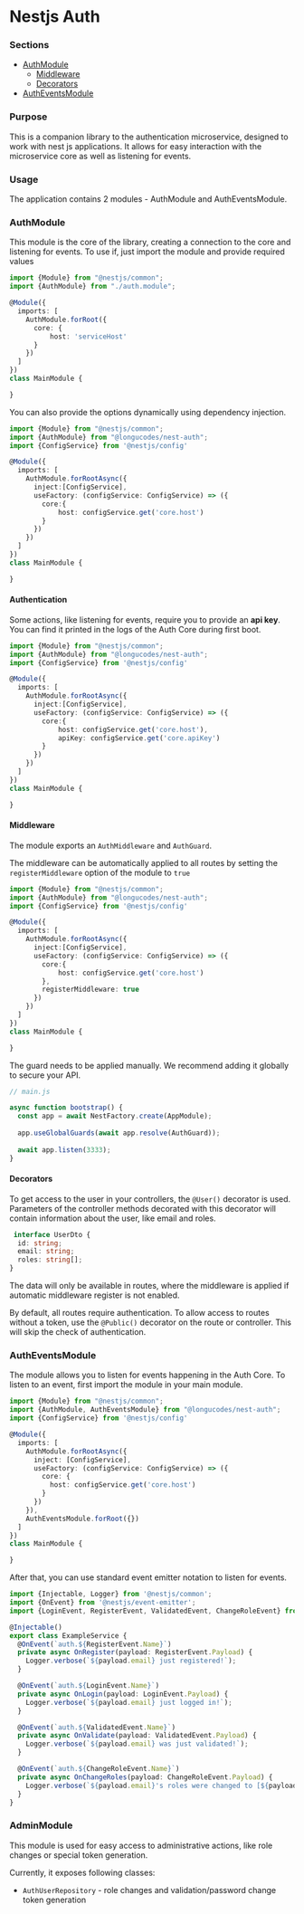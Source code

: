# Nestjs Auth

### Sections

- [AuthModule](#authmodule)
  - [Middleware](#middleware)
  - [Decorators](#decorators)
- [AuthEventsModule](#autheventsmodule)






### Purpose 

This is a companion library to the authentication microservice, designed to work with nest js applications.
It allows for easy interaction with the microservice core as well as listening for events.

### Usage

The application contains 2 modules - AuthModule and AuthEventsModule.

### AuthModule

This module is the core of the library, creating a connection to the core and listening for events.
To use if, just import the module and provide required values

```typescript
import {Module} from "@nestjs/common";
import {AuthModule} from "./auth.module";

@Module({
  imports: [
    AuthModule.forRoot({
      core: {
          host: 'serviceHost'
      }
    })
  ]
})
class MainModule {

}
```

You can also provide the options dynamically using dependency injection.
```typescript
import {Module} from "@nestjs/common";
import {AuthModule} from "@longucodes/nest-auth";
import {ConfigService} from '@nestjs/config'

@Module({
  imports: [
    AuthModule.forRootAsync({
      inject:[ConfigService],
      useFactory: (configService: ConfigService) => ({
        core:{
            host: configService.get('core.host')
        }
      }) 
    })
  ]
})
class MainModule {

}
```

#### Authentication

Some actions, like listening for events, require you to provide an **api key**. 
You can find it printed in the logs of the Auth Core during first boot.

```typescript
import {Module} from "@nestjs/common";
import {AuthModule} from "@longucodes/nest-auth";
import {ConfigService} from '@nestjs/config'

@Module({
  imports: [
    AuthModule.forRootAsync({
      inject:[ConfigService],
      useFactory: (configService: ConfigService) => ({
        core:{
            host: configService.get('core.host'),
            apiKey: configService.get('core.apiKey')
        }
      }) 
    })
  ]
})
class MainModule {

}
```

#### Middleware

The module exports an `AuthMiddleware` and `AuthGuard`. 

The middleware can be automatically applied to all routes by setting the `registerMiddleware` option of the module to `true`
```typescript
import {Module} from "@nestjs/common";
import {AuthModule} from "@longucodes/nest-auth";
import {ConfigService} from '@nestjs/config'

@Module({
  imports: [
    AuthModule.forRootAsync({
      inject:[ConfigService],
      useFactory: (configService: ConfigService) => ({
        core:{
            host: configService.get('core.host')
        },
        registerMiddleware: true
      }) 
    })
  ]
})
class MainModule {

}
```

The guard needs to be applied manually. We recommend adding it globally to secure your API.

```typescript
// main.js

async function bootstrap() {
  const app = await NestFactory.create(AppModule);
  
  app.useGlobalGuards(await app.resolve(AuthGuard));
  
  await app.listen(3333);
}
```

#### Decorators

To get access to the user in your controllers, the `@User()` decorator is used.
Parameters of the controller methods decorated with this decorator will contain information about the user, like email and roles.

```typescript
 interface UserDto {
  id: string;
  email: string;
  roles: string[];
}
```

The data will only be available in routes, where the middleware is applied if automatic middleware register is not enabled.

By default, all routes require authentication. To allow access to routes without a token, use the `@Public()` decorator on the route or controller.
This will skip the check of authentication.

### AuthEventsModule

The module allows you to listen for events happening in the Auth Core.
To listen to an event, first import the module in your main module.

```typescript
import {Module} from "@nestjs/common";
import {AuthModule, AuthEventsModule} from "@longucodes/nest-auth";
import {ConfigService} from '@nestjs/config'

@Module({
  imports: [
    AuthModule.forRootAsync({
      inject: [ConfigService],
      useFactory: (configService: ConfigService) => ({
        core: {
          host: configService.get('core.host')
        }
      })
    }),
    AuthEventsModule.forRoot({})
  ]
})
class MainModule {

}
```

After that, you can use standard event emitter notation to listen for events.

```typescript
import {Injectable, Logger} from '@nestjs/common';
import {OnEvent} from '@nestjs/event-emitter';
import {LoginEvent, RegisterEvent, ValidatedEvent, ChangeRoleEvent} from '@longucodes/auth-core';

@Injectable()
export class ExampleService {
  @OnEvent(`auth.${RegisterEvent.Name}`)
  private async OnRegister(payload: RegisterEvent.Payload) {
    Logger.verbose(`${payload.email} just registered!`);
  }

  @OnEvent(`auth.${LoginEvent.Name}`)
  private async OnLogin(payload: LoginEvent.Payload) {
    Logger.verbose(`${payload.email} just logged in!`);
  }

  @OnEvent(`auth.${ValidatedEvent.Name}`)
  private async OnValidate(payload: ValidatedEvent.Payload) {
    Logger.verbose(`${payload.email} was just validated!`);
  }

  @OnEvent(`auth.${ChangeRoleEvent.Name}`)
  private async OnChangeRoles(payload: ChangeRoleEvent.Payload) {
    Logger.verbose(`${payload.email}'s roles were changed to [${payload.currentRoles.join(',')}]!`);
  }
}
```
### AdminModule

This module is used for easy access to administrative actions, like role changes or special token generation.

Currently, it exposes following classes: 
- `AuthUserRepository` - role changes and validation/password change token generation
